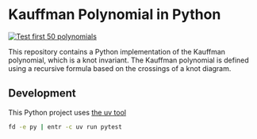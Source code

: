 # Kauffman Polynomial in Python

[![Test first 50 polynomials](https://github.com/aziis98/kauffman-polynomial/actions/workflows/test-polynomials.yml/badge.svg)](https://github.com/aziis98/kauffman-polynomial/actions/workflows/test-polynomials.yml)

This repository contains a Python implementation of the Kauffman polynomial,
which is a knot invariant. The Kauffman polynomial is defined using a recursive
formula based on the crossings of a knot diagram.

## Development

This Python project uses [the uv tool](https://docs.astral.sh/uv)

```bash
fd -e py | entr -c uv run pytest
```
